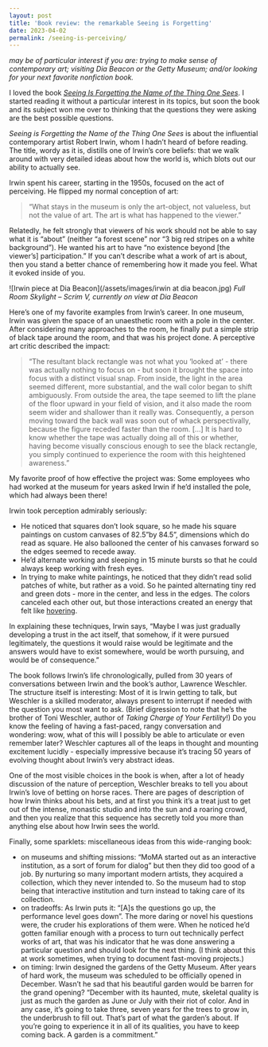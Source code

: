 ```yaml
---
layout: post
title: 'Book review: the remarkable Seeing is Forgetting'
date: 2023-04-02
permalink: /seeing-is-perceiving/
---
```

*may be of particular interest if you are: trying to make sense of contemporary art; visiting Dia Beacon or the Getty Museum; and/or looking for your next favorite nonfiction book.* 

I loved the book *[Seeing Is Forgetting the Name of the Thing One Sees](https://www.ucpress.edu/book/9780520256095/seeing-is-forgetting-the-name-of-the-thing-one-sees)*. I started reading it without a particular interest in its topics, but soon the book and its subject won me over to thinking that the questions they were asking are the best possible questions.

*Seeing is Forgetting the Name of the Thing One Sees* is about the influential contemporary artist Robert Irwin, whom I hadn’t heard of before reading. The title, wordy as it is, distills one of Irwin’s core beliefs: that we walk around with very detailed ideas about how the world is, which blots out our ability to actually see. 

Irwin spent his career, starting in the 1950s, focused on the act of perceiving. He flipped my normal conception of art: 
> “What stays in the museum is only the art-object, not valueless, but not the value of art. The art is what has happened to the viewer.”

Relatedly, he felt strongly that viewers of his work should not be able to say what it is “about” (neither “a forest scene” nor “3 big red stripes on a white background”). He wanted his art to have “no existence beyond [the viewer’s] participation.” If you can’t describe what a work of art is about, then you stand a better chance of remembering how it made you feel. What it evoked inside of you.

![Irwin piece at Dia Beacon](/assets/images/irwin at dia beacon.jpg)
*Full Room Skylight – Scrim V, currently on view at Dia Beacon*

Here’s one of my favorite examples from Irwin’s career. In one museum, Irwin was given the space of an unaesthetic room with a pole in the center. After considering many approaches to the room, he finally put a simple strip of black tape around the room, and that was his project done. A perceptive art critic described the impact: 
>“The resultant black rectangle was not what you ‘looked at’ - there was actually nothing to focus on - but soon it brought the space into focus with a distinct visual snap. From inside, the light in the area seemed different, more substantial, and the wall color began to shift ambiguously. From outside the area, the tape seemed to lift the plane of the floor upward in your field of vision, and it also made the room seem wider and shallower than it really was. Consequently, a person moving toward the back wall was soon out of whack perspectivally, because the figure receded faster than the room. […] It is hard to know whether the tape was actually doing all of this or whether, having become visually conscious enough to see the black rectangle, you simply continued to experience the room with this heightened awareness.”

My favorite proof of how effective the project was: Some employees who had worked at the museum for years asked Irwin if he’d installed the pole, which had always been there! 

Irwin took perception admirably seriously:
- He noticed that squares don’t look square, so he made his square paintings on custom canvases of 82.5”by 84.5”,  dimensions which do read as square. He also ballooned the center of his canvases forward so the edges seemed to recede away.
- He’d alternate working and sleeping in 15 minute bursts so that he could always keep working with fresh eyes. 
- In trying to make white paintings, he noticed that they didn’t read solid patches of white, but rather as a void. So he painted alternating tiny red and green dots - more in the center, and less in the edges. The colors canceled each other out, but those interactions created an energy that felt like [hovering](https://www.sothebys.com/en/buy/auction/2021/the-macklowe-collection/untitled-4).

In explaining these techniques, Irwin says, “Maybe I was just gradually developing a trust in the act itself, that somehow, if it were pursued legitimately, the questions it would raise would be legitimate and the answers would have to exist somewhere, would be worth pursuing, and would be of consequence.”

The book follows Irwin’s life chronologically, pulled from 30 years of conversations between Irwin and the book’s author, Lawrence Weschler. The structure itself is interesting: Most of it is Irwin getting to talk, but Weschler is a skilled moderator, always present to interrupt if needed with the question you most want to ask. (Brief digression to note that he’s the brother of Toni Weschler, author of *Taking Charge of Your Fertility*!) Do you know the feeling of having a fast-paced, rangy conversation and wondering: wow, what of this will I possibly be able to articulate or even remember later? Weschler captures all of the leaps in thought and mounting excitement lucidly - especially impressive because it’s tracing 50 years of evolving thought about Irwin’s very abstract ideas.

One of the most visible choices in the book is when, after a lot of heady discussion of the nature of perception, Weschler breaks to tell you about Irwin’s love of betting on horse races. There are pages of description of how Irwin thinks about his bets, and at first you think it’s a treat just to get out of the intense, monastic studio and into the sun and a roaring crowd, and then you realize that this sequence has secretly told you more than anything else about how Irwin sees the world. 

Finally, some sparklets: miscellaneous ideas from this wide-ranging book: 
- on museums and shifting missions: “MoMA started out as an interactive institution, as a sort of forum for dialog” but then they did too good of a job. By nurturing so many important modern artists, they acquired a collection, which they never intended to. So the museum had to stop being that interactive institution and turn instead to taking care of its collection. 
- on tradeoffs: As Irwin puts it: “[A]s the questions go up, the performance level goes down”. The more daring or novel his questions were, the cruder his explorations of them were. When he noticed he’d gotten familiar enough with a process to turn out technically perfect works of art, that was his indicator that he was done answering a particular question and should look for the next thing. (I think about this at work sometimes, when trying to document fast-moving projects.) 
- on timing: Irwin designed the gardens of the Getty Museum. After years of hard work, the museum was scheduled to be officially opened in December. Wasn’t he sad that his beautiful garden would be barren for the grand opening? “December with its haunted, mute, skeletal quality is just as much the garden as June or July with their riot of color. And in any case, it’s going to take three, seven years for the trees to grow in, the underbrush to fill out. That’s part of what the garden’s about. If you’re going to experience it in all of its qualities, you have to keep coming back. A garden is a commitment.”
